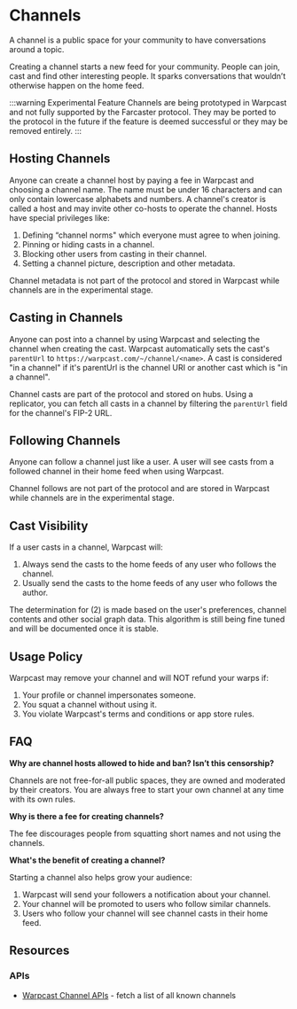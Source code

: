# Channels

A channel is a public space for your community to have conversations around a topic.

Creating a channel starts a new feed for your community. People can join, cast and find other interesting people. It sparks conversations that wouldn’t otherwise happen on the home feed.

:::warning Experimental Feature
Channels are being prototyped in Warpcast and not fully supported by the Farcaster protocol. They may be ported to the protocol in the future if the feature is deemed successful or they may be removed entirely.
:::

## Hosting Channels

Anyone can create a channel host by paying a fee in Warpcast and choosing a channel name. The name must be under 16 characters and can only contain lowercase alphabets and numbers. A channel's creator is called a host and may invite other co-hosts to operate the channel. Hosts have special privileges like:

1. Defining “channel norms" which everyone must agree to when joining.
2. Pinning or hiding casts in a channel.
3. Blocking other users from casting in their channel.
4. Setting a channel picture, description and other metadata.

Channel metadata is not part of the protocol and stored in Warpcast while channels are in the experimental stage.

## Casting in Channels

Anyone can post into a channel by using Warpcast and selecting the channel when creating the cast. Warpcast automatically sets the cast's `parentUrl` to `https://warpcast.com/~/channel/<name>`. A cast is considered "in a channel" if it's parentUrl is the channel URI or another cast which is "in a channel".

Channel casts are part of the protocol and stored on hubs. Using a replicator, you can fetch all casts in a channel by filtering the `parentUrl` field for the channel's FIP-2 URL.

## Following Channels

Anyone can follow a channel just like a user. A user will see casts from a followed channel in their home feed when using Warpcast.

Channel follows are not part of the protocol and are stored in Warpcast while channels are in the experimental stage.

## Cast Visibility

If a user casts in a channel, Warpcast will:

1. Always send the casts to the home feeds of any user who follows the channel.
2. Usually send the casts to the home feeds of any user who follows the author.

The determination for (2) is made based on the user's preferences, channel contents and other social graph data. This algorithm is still being fine tuned and will be documented once it is stable.

## Usage Policy

Warpcast may remove your channel and will NOT refund your warps if:

1. Your profile or channel impersonates someone.
2. You squat a channel without using it.
3. You violate Warpcast's terms and conditions or app store rules.

## FAQ

**Why are channel hosts allowed to hide and ban? Isn’t this censorship?**

Channels are not free-for-all public spaces, they are owned and moderated by their creators. You are always free to start your own channel at any time with its own rules.

**Why is there a fee for creating channels?**

The fee discourages people from squatting short names and not using the channels.

**What's the benefit of creating a channel?**

Starting a channel also helps grow your audience:

1. Warpcast will send your followers a notification about your channel.
2. Your channel will be promoted to users who follow similar channels.
3. Users who follow your channel will see channel casts in their home feed.

## Resources

### APIs

- [Warpcast Channel APIs](../../reference/warpcast/) - fetch a list of all known channels
